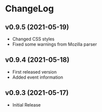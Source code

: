 ChangeLog
=========
v0.9.5 (2021-05-19)
-------------------------
- Changed CSS styles
- Fixed some warnings from Mozilla parser


v0.9.4 (2021-05-18)
-------------------------
- First released version
- Added event information


v0.9.3 (2021-05-17)
-------------------------
- Initial Release